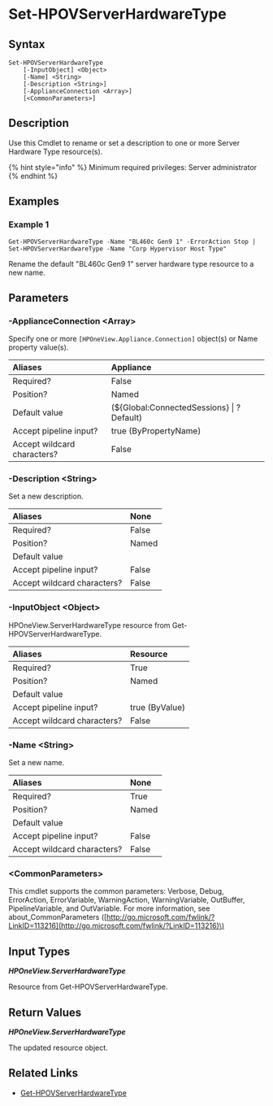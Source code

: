 ﻿---
description: Rename or set a description to a Server Hardware Type resource.
---

# Set-HPOVServerHardwareType

## Syntax

```text
Set-HPOVServerHardwareType
    [-InputObject] <Object>
    [-Name] <String>
    [-Description <String>]
    [-ApplianceConnection <Array>]
    [<CommonParameters>]
```

## Description

Use this Cmdlet to rename or set a description to one or more Server Hardware Type resource(s).

{% hint style="info" %}
Minimum required privileges: Server administrator
{% endhint %}

## Examples

###  Example 1 

```text
Get-HPOVServerHardwareType -Name "BL460c Gen9 1" -ErrorAction Stop | Set-HPOVServerHardwareType -Name "Corp Hypervisor Host Type"

```

Rename the default "BL460c Gen9 1" server hardware type resource to a new name.

## Parameters

### -ApplianceConnection &lt;Array&gt;

Specify one or more `[HPOneView.Appliance.Connection]` object(s) or Name property value(s).

| Aliases | Appliance |
| :--- | :--- |
| Required? | False |
| Position? | Named |
| Default value | (${Global:ConnectedSessions} &vert; ? Default) |
| Accept pipeline input? | true (ByPropertyName) |
| Accept wildcard characters? | False |

### -Description &lt;String&gt;

Set a new description.

| Aliases | None |
| :--- | :--- |
| Required? | False |
| Position? | Named |
| Default value |  |
| Accept pipeline input? | False |
| Accept wildcard characters? | False |

### -InputObject &lt;Object&gt;

HPOneView.ServerHardwareType resource from Get-HPOVServerHardwareType.

| Aliases | Resource |
| :--- | :--- |
| Required? | True |
| Position? | Named |
| Default value |  |
| Accept pipeline input? | true (ByValue) |
| Accept wildcard characters? | False |

### -Name &lt;String&gt;

Set a new name.

| Aliases | None |
| :--- | :--- |
| Required? | True |
| Position? | Named |
| Default value |  |
| Accept pipeline input? | False |
| Accept wildcard characters? | False |

### &lt;CommonParameters&gt;

This cmdlet supports the common parameters: Verbose, Debug, ErrorAction, ErrorVariable, WarningAction, WarningVariable, OutBuffer, PipelineVariable, and OutVariable. For more information, see about\_CommonParameters \([http://go.microsoft.com/fwlink/?LinkID=113216](http://go.microsoft.com/fwlink/?LinkID=113216)\)

## Input Types

_**HPOneView.ServerHardwareType**_

Resource from Get-HPOVServerHardwareType.

## Return Values

_**HPOneView.ServerHardwareType**_

The updated resource object.

## Related Links

* [Get-HPOVServerHardwareType](get-hpovserverhardwaretype.md)
